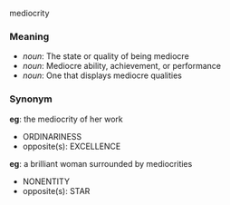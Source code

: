 mediocrity
### Meaning
+ _noun_: The state or quality of being mediocre
+ _noun_: Mediocre ability, achievement, or performance
+ _noun_: One that displays mediocre qualities

### Synonym

__eg__: the mediocrity of her work

+ ORDINARINESS
+ opposite(s): EXCELLENCE

__eg__: a brilliant woman surrounded by mediocrities

+ NONENTITY
+ opposite(s): STAR


